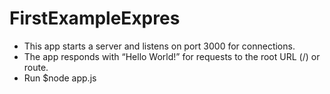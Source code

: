 # FirstExampleExpres
- This app starts a server and listens on port 3000 for connections.
- The app responds with “Hello World!” for requests to the root URL (/) or route.
- Run $node app.js
